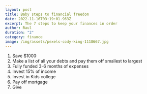 ```yaml
---
layout: post
title: Baby steps to financial freedom
date: 2022-11-16T03:19:01.963Z
excerpt: The 7 steps to keep your finances in order
author: Raul
duration: "2"
category: finance
image: /img/assets/pexels-cody-king-1118667.jpg
---
```

1. Save $1000
2. Make a list of all your debts and pay them off smallest to largest
3. Fully funded 3-6 months of expenses
4. I﻿nvest 15% of income
5. I﻿nvest in Kids college
6. P﻿ay off mortgage
7. G﻿ive
